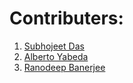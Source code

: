 # Contributers:

1. [Subhojeet Das](https://github.com/SubhojeetDas1107)
2. [Alberto Yabeda](https://github.com/AlbertoYabeda)
3. [Ranodeep Banerjee](https://github.com/ranodeepbanerjee)
